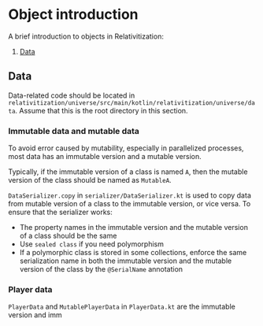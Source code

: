# Object introduction

A brief introduction to objects in Relativitization:

1. [Data](#data)

## Data

Data-related code should be located in `relativitization/universe/src/main/kotlin/relativitization/universe/data`.
Assume that this is the root directory in this section.

### Immutable data and mutable data

To avoid error caused by mutability, especially in parallelized processes, most data has an immutable version and a
mutable version.

Typically, if the immutable version of a class is named `A`, then the mutable version of the class should be named as
`MutableA`.

`DataSerializer.copy` in `serializer/DataSerializer.kt` is used to copy data from mutable version of a class to the
immutable version, or vice versa. To ensure that the serializer works:

* The property names in the immutable version and the mutable version of a class should be the same
* Use `sealed class` if you need polymorphism
* If a polymorphic class is stored in some collections, enforce the same serialization name in both the immutable
  version and the mutable version of the class by the `@SerialName` annotation

### Player data

`PlayerData` and `MutablePlayerData` in `PlayerData.kt` are the immutable version and imm